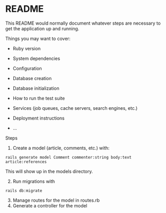# README

This README would normally document whatever steps are necessary to get the
application up and running.

Things you may want to cover:

* Ruby version

* System dependencies

* Configuration

* Database creation

* Database initialization

* How to run the test suite

* Services (job queues, cache servers, search engines, etc.)

* Deployment instructions

* ...

Steps 
1. Create a model (article, comments, etc.) with: 
````
rails generate model Comment commenter:string body:text article:references
````
This will show up in the models directory. 

2. Run migrations with 
````
rails db:migrate
````

3. Manage routes for the model in routes.rb 
4. Generate a controller for the model 
